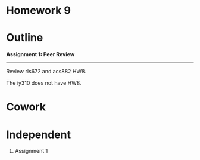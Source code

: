 # Homework 9

# Outline

**Assignment 1: Peer Review**
****

Review rls672 and acs882 HW8.

The iy310 does not have HW8.





# Cowork



# Independent
1. Assignment 1
